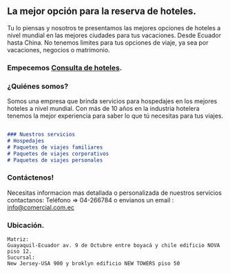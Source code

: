 ##  La mejor opción para la reserva de hoteles.

Tu lo piensas y nosotros te presentamos las mejores opciones de hoteles a nivel mundial en las mejores ciudades para tus vacaciones. Desde Ecuador hasta China. No tenemos limites para tus opciones de viaje, ya sea por vacaciones, negocios o matrimonio.

### Empecemos  [Consulta de hoteles](https://jimmygranados.github.io/reservar/paises.html).

### ¿Quiénes somos?

Somos una empresa que brinda servicios para hospedajes en los mejores hoteles a nivel mundial. Con más de 10 años en la industria hotelera tenemos la mejor experiencia para saber lo que tú necesitas para tus viajes.

```markdown

### Nuestros servicios
# Hospedajes
# Paquetes de viajes familiares
# Paquetes de viajes corporativos
# Paquetes de viajes personales


```


### Contáctenos!

Necesitas informacion mas detallada o personalizada de nuestros servicios contactanos: 
Teléfono => 04-266784 o envianos un email : info@comercial.com.ec

### Ubicación.

    Matriz: 
    Guayaquil-Ecuador av. 9 de Octubre entre boyacá y chile edificio NOVA piso 12.
    Sucursal: 
    New Jersey-USA 900 y broklyn edificio NEW TOWERS piso 50
